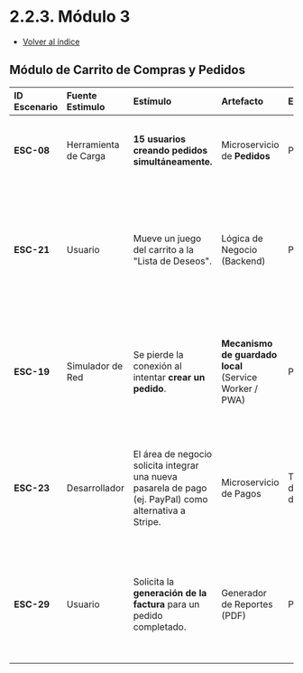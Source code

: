 # 2.2.3. Módulo 3
- [Volver al índice](/2/2.md)

## Módulo de Carrito de Compras y Pedidos

| ID Escenario | Fuente Estimulo | Estímulo | Artefacto | Entorno | Respuesta Esperada | Métrica (Respuesta) |
| :--- | :--- | :--- | :--- | :--- | :--- | :--- |
| **ESC-08** | Herramienta de Carga | **15 usuarios creando pedidos simultáneamente.** | Microservicio de **Pedidos** | Producción | El endpoint de creación de pedidos responde en menos de 5 segundos. | **95% de los pedidos se crean exitosamente** bajo la carga definida. |
| **ESC-21** | Usuario | Mueve un juego del carrito a la "Lista de Deseos". | Lógica de Negocio (Backend) | Producción | El juego se elimina del carrito y se añade a la lista de deseos en la base de datos. Se muestra una confirmación visual. | **100% de las solicitudes** se completan correctamente a nivel de datos. |
| **ESC-19** | Simulador de Red | Se pierde la conexión al intentar **crear un pedido**. | **Mecanismo de guardado local** (Service Worker / PWA) | Producción | El sistema notifica al usuario: “Sin conexión. Tu pedido se guardó como borrador y se enviará al reconectar.” | **100% de los pedidos** intentados sin conexión se guardan localmente. |
| **ESC-23** | Desarrollador | El área de negocio solicita integrar una nueva pasarela de pago (ej. PayPal) como alternativa a Stripe. | Microservicio de Pagos | Tiempo de diseño y desarrollo | El cambio se implementa y la nueva pasarela se integra sin afectar la operación de la pasarela existente (Stripe). | El desarrollo se completa en menos de 40 horas-hombre y no introduce defectos en las transacciones existentes. |
| **ESC-29** | Usuario | Solicita la **generación de la factura** para un pedido completado. | Generador de Reportes (PDF) | Producción | Se genera un archivo PDF en formato PDF/A-1b que contiene todos los datos fiscales y del pedido. | **100% de las facturas generadas son válidas** y contienen los datos correctos. |